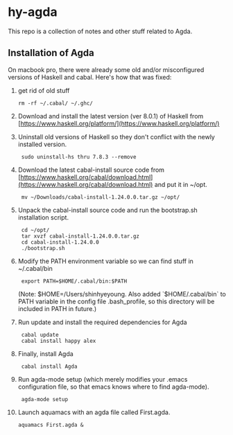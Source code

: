 # hy-agda

This repo is a collection of notes and other stuff related to Agda.

## Installation of Agda

On macbook pro, there were already some old and/or misconfigured versions of
Haskell and cabal.  Here's how that was fixed:

1.  get rid of old stuff

        rm -rf ~/.cabal/ ~/.ghc/

2. Download and install the latest version (ver 8.0.1) of Haskell from [https://www.haskell.org/platform/](https://www.haskell.org/platform/)

3. Uninstall old versions of Haskell so they don't conflict with the newly installed version. 

        sudo uninstall-hs thru 7.8.3 --remove

4. Download the latest cabal-install source code from [https://www.haskell.org/cabal/download.html](https://www.haskell.org/cabal/download.html)
and put it in ~/opt.

        mv ~/Downloads/cabal-install-1.24.0.0.tar.gz ~/opt/

5. Unpack the cabal-install source code and run the bootstrap.sh installation script.

        cd ~/opt/
        tar xvzf cabal-install-1.24.0.0.tar.gz 
        cd cabal-install-1.24.0.0
        ./bootstrap.sh 

6. Modify the PATH environment variable so we can find stuff in ~/.cabal/bin

        export PATH=$HOME/.cabal/bin:$PATH

   (Note: $HOME=/Users/shinhyeyoung.  Also added `$HOME/.cabal/bin` to
   PATH variable in the config file .bash_profile, so this directory will
   be included in PATH in future.) 

7. Run update and install the required dependencies for Agda

        cabal update
        cabal install happy alex

8. Finally, install Agda

        cabal install Agda

9. Run agda-mode setup (which merely modifies your .emacs configuration file, so that emacs knows where to find agda-mode).

        agda-mode setup

10. Launch aquamacs with an agda file called First.agda.

        aquamacs First.agda &


